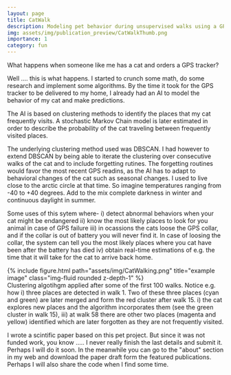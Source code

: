 ```yaml
---
layout: page
title: CatWalk
description: Modeling pet behavior during unsupervised walks using a GPS tracker on a domestic cat
img: assets/img/publication_preview/CatWalkThumb.png
importance: 1
category: fun
---
```


What happens when someone like me has a cat and orders a GPS tracker?

Well .... this is what happens. I started to crunch some math, do some research and implement some algorithms. By the time it took for the GPS tracker to be delivered to my home, I already had an AI to model the behavior of my cat and make predictions. 

The AI is based on clustering methods to identify the places that my cat frequently visits. A stochastic Markov Chain model is later estimated in order to describe the probability of the cat traveling between frequently visited places. 

The underlying clustering method used was DBSCAN. I had however to extend DBSCAN by being able to iterate the clustering over consecutive walks of the cat and to include forgetting rutines. The forgetting routines would favor the most recent GPS readins, as the AI has to adapt to behavioral changes of the cat such as seasonal changes. I used to live close to the arctic circle at that time. So imagine temperatures ranging from -40 to +40 degrees. Add to the mix complete darkness in winter and continuous daylight in summer. 

Some uses of this sytem where- 
i)  detect abnormal behaviors when your cat might be endangered
ii) know the most likely places to look for you animal in case of GPS failure
iii) in ocassions the cats loose the GPS collar, and if the collar is out of battery you will never find it. In case of loosing the collar, the system can tell you the most likely places where you cat have been after the battery has died
iv) obtain real-time estimations of e.g. the time that it will take for the cat to arrive back home. 



<div class="row">
    <div class="col-sm mt-3 mt-md-0">
        {% include figure.html path="assets/img/CatWalking.png" title="example image" class="img-fluid rounded z-depth-1" %}
    </div>
</div>
<div class="caption">
    Clustering algotihgm applied after some of the first 100 walks. Notice e.g. how i) three places are detected in walk 1. Two of these three places (cyan and green) are later merged and form the red cluster after walk 15. i) the cat explores new places and the algorithm incorporates them (see the green cluster in walk 15), iii) at walk 58 there are other two places (magenta and yellow) identified which are later forgotten as they are not frequently visited. 
</div>


I wrote a scintific paper based on this pet project. But since it was not funded work, you know ..... I never really finish the last details and submit it. Perhaps I will do it soon. In the meanwhile you can go to the "about" section in my web and download the paper draft form the featured publications. Perhaps I will also share the code when I find some time. 

